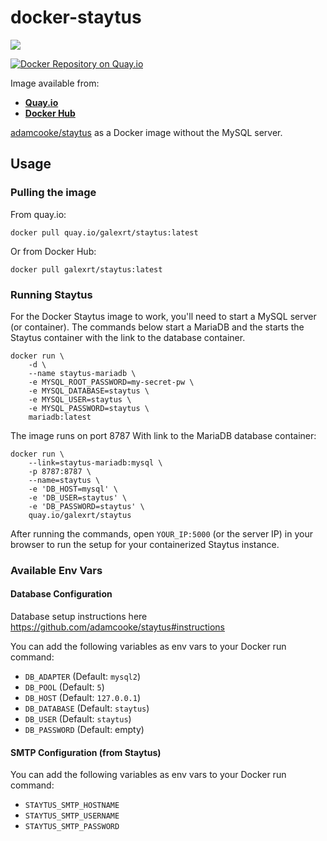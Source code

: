 # docker-staytus
[![](https://images.microbadger.com/badges/image/galexrt/staytus.svg)](https://microbadger.com/images/galexrt/staytus "Get your own image badge on microbadger.com")

[![Docker Repository on Quay.io](https://quay.io/repository/galexrt/staytus/status "Docker Repository on Quay.io")](https://quay.io/repository/galexrt/staytus)

Image available from:
* [**Quay.io**](https://quay.io/repository/galexrt/staytus)
* [**Docker Hub**](https://hub.docker.com/r/galexrt/staytus)

[adamcooke/staytus](https://github.com/adamcooke/staytus) as a Docker image without the MySQL server.

## Usage
### Pulling the image
From quay.io:
```
docker pull quay.io/galexrt/staytus:latest
```
Or from Docker Hub:
```
docker pull galexrt/staytus:latest
```

### Running Staytus
For the Docker Staytus image to work, you'll need to start a MySQL server (or container).
The commands below start a MariaDB and the starts the Staytus container with the link to the database container.
```
docker run \
    -d \
    --name staytus-mariadb \
    -e MYSQL_ROOT_PASSWORD=my-secret-pw \
    -e MYSQL_DATABASE=staytus \
    -e MYSQL_USER=staytus \
    -e MYSQL_PASSWORD=staytus \
    mariadb:latest
```
The image runs on port 8787
With link to the MariaDB database container:
```
docker run \
    --link=staytus-mariadb:mysql \
    -p 8787:8787 \
    --name=staytus \
    -e 'DB_HOST=mysql' \
    -e 'DB_USER=staytus' \
    -e 'DB_PASSWORD=staytus' \
    quay.io/galexrt/staytus
```
After running the commands, open `YOUR_IP:5000` (or the server IP) in your browser to run the setup for your containerized Staytus instance.

### Available Env Vars
#### Database Configuration
Database setup instructions here https://github.com/adamcooke/staytus#instructions

You can add the following variables as env vars to your Docker run command:
* `DB_ADAPTER` (Default: `mysql2`)
* `DB_POOL` (Default: `5`)
* `DB_HOST` (Default: `127.0.0.1`)
* `DB_DATABASE` (Default: `staytus`)
* `DB_USER` (Default: `staytus`)
* `DB_PASSWORD` (Default: empty)

#### SMTP Configuration (from Staytus)
You can add the following variables as env vars to your Docker run command:
* `STAYTUS_SMTP_HOSTNAME`
* `STAYTUS_SMTP_USERNAME`
* `STAYTUS_SMTP_PASSWORD`
